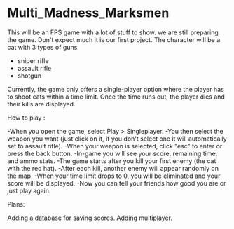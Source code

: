 # Multi_Madness_Marksmen
This will be an FPS game with a lot of stuff to show.
we are still preparing the game.
Don't expect much it is our first project.
The character will be a cat with 3 types of guns.

- sniper rifle
- assault rifle
- shotgun

Currently, the game only offers a single-player option where the player has to shoot cats within a time limit. Once the time runs out, the player dies and their kills are displayed. 

How to play :

-When you open the game, select Play > Singleplayer.
-You then select the weapon you want (just click on it, if you don't select one it will automatically set to assault rifle).
-When your weapon is selected, click "esc" to enter or press the back button.
-In-game you will see your score, remaining time, and ammo stats.
-The game starts after you kill your first enemy (the cat with the red hat).
-After each kill, another enemy will appear randomly on the map.
-When your time limit drops to 0, you will be eliminated and your score will be displayed.
-Now you can tell your friends how good you are or just play again.

Plans:

Adding a database for saving scores.
Adding multiplayer.
